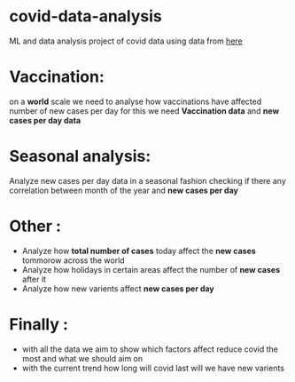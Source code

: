 # covid-data-analysis
ML and data analysis project of covid data using data from [here](https://github.com/owid/covid-19-data)

# Vaccination:
on a **world** scale we need to analyse how vaccinations have affected number of new cases per day for this we need **Vaccination data** and **new cases per day data**

# Seasonal analysis:
Analyze new cases per day data in a seasonal fashion checking if there any correlation between month of the year and **new cases per day**

# Other :
- Analyze how **total number of cases** today affect the **new cases** tommorow across the world
- Analyze how holidays in certain areas affect the number of **new cases** after it
- Analyze how new varients affect **new cases per day**

# Finally :
- with all the data we aim to show which factors affect reduce covid the most and what we should aim on
- with the current trend how long will covid last will we have new varients
